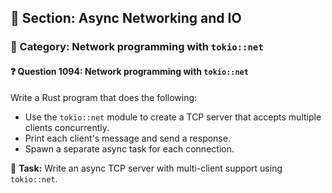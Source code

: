 ## 📘 Section: Async Networking and IO
### 🔹 Category: Network programming with `tokio::net`
#### ❓ Question 1094: Network programming with `tokio::net`

Write a Rust program that does the following:

- Use the `tokio::net` module to create a TCP server that accepts multiple clients concurrently.
- Print each client's message and send a response.
- Spawn a separate async task for each connection.

🔧 **Task:** Write an async TCP server with multi-client support using `tokio::net`.
